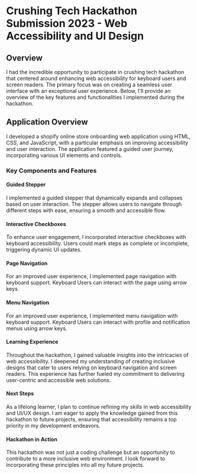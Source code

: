 # Crushing Tech Hackathon Submission 2023 - Web Accessibility and UI Design

## Overview

I had the incredible opportunity to participate in crushing tech hackathon that centered around enhancing web accessibility for keyboard users and screen readers. The primary focus was on creating a seamless user interface with an exceptional user experience. Below, I'll provide an overview of the key features and functionalities I implemented during the hackathon.

## Application Overview

I developed a shopify online store onboarding web application using HTML, CSS, and JavaScript, with a particular emphasis on improving accessibility and user interaction. The application featured a guided user journey, incorporating various UI elements and controls.

### Key Components and Features

#### Guided Stepper

I implemented a guided stepper that dynamically expands and collapses based on user interaction. The stepper allows users to navigate through different steps with ease, ensuring a smooth and accessible flow.

#### Interactive Checkboxes

To enhance user engagement, I incorporated interactive checkboxes with keyboard accessibility. Users could mark steps as complete or incomplete, triggering dynamic UI updates.

#### Page Navigation

For an improved user experience, I implemented page navigation with keyboard support. Keyboard Users can interact with the page using arrow keys.

#### Menu Navigation

For an improved user experience, I implemented menu navigation with keyboard support. Keyboard Users can interact with profile and notification menus using arrow keys.

#### Learning Experience

Throughout the hackathon, I gained valuable insights into the intricacies of web accessibility. I deepened my understanding of creating inclusive designs that cater to users relying on keyboard navigation and screen readers. This experience has further fueled my commitment to delivering user-centric and accessible web solutions.

#### Next Steps

As a lifelong learner, I plan to continue refining my skills in web accessibility and UI/UX design. I am eager to apply the knowledge gained from this hackathon to future projects, ensuring that accessibility remains a top priority in my development endeavors.

#### Hackathon in Action

This hackathon was not just a coding challenge but an opportunity to contribute to a more inclusive web environment. I look forward to incorporating these principles into all my future projects.

